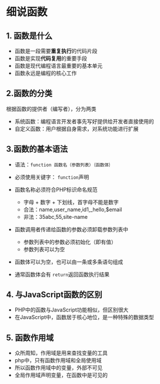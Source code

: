 # 细说函数

## 1. 函数是什么

* 函数是一段需要**重复执行**的代码片段
* 函数是实现**代码复用**的重要手段
* 函数是现代编程语言最重要的基本单元
* 函数永远是编程的核心工作

## 2.函数的分类

根据函数的提供者（编写者），分为两类

* 系统函数：编程语言开发者事先写好提供给开发者直接使用的
* 自定义函数：用户根据自身需求，对系统功能进行扩展

## 3.函数的基本语法

* 语法：`function 函数名（参数列表）｛函数体｝`
* 必须使用关键字： `function`声明
* 函数名称必须符合PHP标识命名规范
    * 字母 + 数字 + 下划线，首字母不能是数字
    * 合法：name,user_name,id1,_hello,$email
    * 非法：35abc,55,site-name
    
* 函数调用者传递给函数的参数必须卸载参数列表中
  
    * 参数列表中的参数必须初始化（即有值）
    * 参数列表可以为空
    
* 函数体可以为空，也可以由一条或多条语句组成
* 通常函数体会有 `return`返回函数执行结果

## 4. 与JavaScript函数的区别

* PHP中的函数与JavaScript功能相似，但区别很大
* 在JavaScript中，函数居于核心地位，是一种特殊的数据类型

## 5. 函数作用域

* 众所周知，作用域是用来查找变量的工具
* php中，只有函数作用域和全局使用域
* 所以函数作用域中的变量，外部不可见
* 全局作用域声明变量，在函数中是可见的

